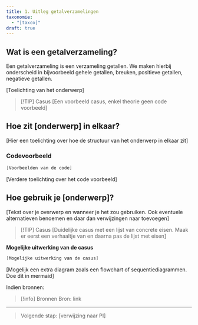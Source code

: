 ```yaml
---
title: 1. Uitleg getalverzamelingen
taxonomie:
  - "[taxco]"
draft: true
---
```


## Wat is een getalverzameling?

Een getalverzameling is een verzameling getallen. We maken hierbij onderscheid in bijvoorbeeld gehele getallen, breuken, positieve getallen, negatieve getallen.


[Toelichting van het onderwerp]

> [!TIP] Casus
> [Een voorbeeld casus, enkel theorie geen code voorbeeld]

## Hoe zit [onderwerp] in elkaar?
[Hier een toelichting over hoe de structuur van het onderwerp in elkaar zit]

### Codevoorbeeld
```csharp
[Voorbeelden van de code]
```

[Verdere toelichting over het code voorbeeld]

## Hoe gebruik je [onderwerp]?
[Tekst over je overwerp en wanneer je het zou gebruiken. Ook eventuele alternatieven benoemen en daar dan verwijzingen naar toevoegen]

> [!TIP] Casus
>[Duidelijke casus met een lijst van concrete eisen. Maak er eerst een verhaaltje van en daarna pas de lijst met eisen]

**Mogelijke uitwerking van de casus**
```csharp
[Mogelijke uitwerking van de casus]
```

[Mogelijk een extra diagram zoals een flowchart of sequentiediagrammen. Doe dit in mermaid]

Indien bronnen:
> [!info] Bronnen
> Bron: link

---

> Volgende stap: [verwijzing naar PI]
